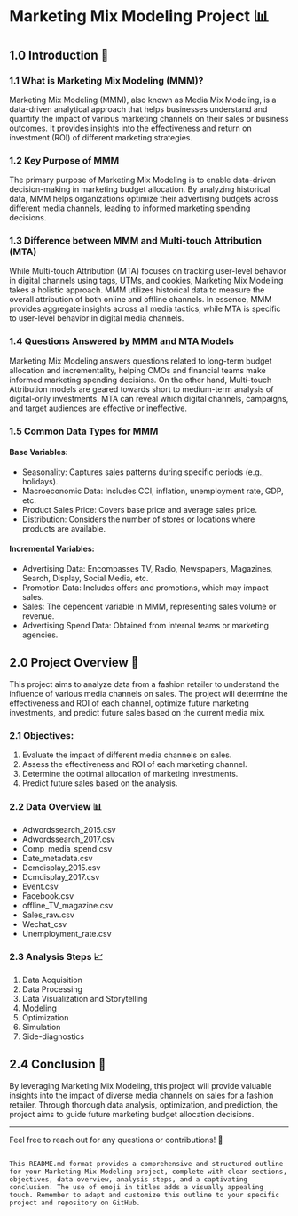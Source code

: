 # Marketing Mix Modeling Project 📊

## 1.0 Introduction 👋
### 1.1 What is Marketing Mix Modeling (MMM)?
Marketing Mix Modeling (MMM), also known as Media Mix Modeling, is a data-driven analytical approach that helps businesses understand and quantify the impact of various marketing channels on their sales or business outcomes. It provides insights into the effectiveness and return on investment (ROI) of different marketing strategies.

### 1.2 Key Purpose of MMM
The primary purpose of Marketing Mix Modeling is to enable data-driven decision-making in marketing budget allocation. By analyzing historical data, MMM helps organizations optimize their advertising budgets across different media channels, leading to informed marketing spending decisions.

### 1.3 Difference between MMM and Multi-touch Attribution (MTA)
While Multi-touch Attribution (MTA) focuses on tracking user-level behavior in digital channels using tags, UTMs, and cookies, Marketing Mix Modeling takes a holistic approach. MMM utilizes historical data to measure the overall attribution of both online and offline channels. In essence, MMM provides aggregate insights across all media tactics, while MTA is specific to user-level behavior in digital media channels.

### 1.4 Questions Answered by MMM and MTA Models
Marketing Mix Modeling answers questions related to long-term budget allocation and incrementality, helping CMOs and financial teams make informed marketing spending decisions. On the other hand, Multi-touch Attribution models are geared towards short to medium-term analysis of digital-only investments. MTA can reveal which digital channels, campaigns, and target audiences are effective or ineffective.

### 1.5 Common Data Types for MMM
#### Base Variables:
- Seasonality: Captures sales patterns during specific periods (e.g., holidays).
- Macroeconomic Data: Includes CCI, inflation, unemployment rate, GDP, etc.
- Product Sales Price: Covers base price and average sales price.
- Distribution: Considers the number of stores or locations where products are available.

#### Incremental Variables:
- Advertising Data: Encompasses TV, Radio, Newspapers, Magazines, Search, Display, Social Media, etc.
- Promotion Data: Includes offers and promotions, which may impact sales.
- Sales: The dependent variable in MMM, representing sales volume or revenue.
- Advertising Spend Data: Obtained from internal teams or marketing agencies.

## 2.0 Project Overview 📝
This project aims to analyze data from a fashion retailer to understand the influence of various media channels on sales. The project will determine the effectiveness and ROI of each channel, optimize future marketing investments, and predict future sales based on the current media mix.

### 2.1 Objectives:
1. Evaluate the impact of different media channels on sales.
2. Assess the effectiveness and ROI of each marketing channel.
3. Determine the optimal allocation of marketing investments.
4. Predict future sales based on the analysis.

### 2.2 Data Overview 📊
- Adwordssearch_2015.csv
- Adwordssearch_2017.csv
- Comp_media_spend.csv
- Date_metadata.csv
- Dcmdisplay_2015.csv
- Dcmdisplay_2017.csv
- Event.csv
- Facebook.csv
- offline_TV_magazine.csv
- Sales_raw.csv
- Wechat_csv
- Unemployment_rate.csv

### 2.3 Analysis Steps 📈
1. Data Acquisition
2. Data Processing
3. Data Visualization and Storytelling
4. Modeling
5. Optimization
6. Simulation
7. Side-diagnostics

## 2.4 Conclusion 🎉
By leveraging Marketing Mix Modeling, this project will provide valuable insights into the impact of diverse media channels on sales for a fashion retailer. Through thorough data analysis, optimization, and prediction, the project aims to guide future marketing budget allocation decisions.

---

Feel free to reach out for any questions or contributions! 🚀
```

This README.md format provides a comprehensive and structured outline for your Marketing Mix Modeling project, complete with clear sections, objectives, data overview, analysis steps, and a captivating conclusion. The use of emoji in titles adds a visually appealing touch. Remember to adapt and customize this outline to your specific project and repository on GitHub.
